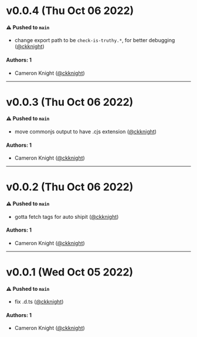 # v0.0.4 (Thu Oct 06 2022)

#### ⚠️ Pushed to `main`

- change export path to be `check-is-truthy.*`, for better debugging ([@ckknight](https://github.com/ckknight))

#### Authors: 1

- Cameron Knight ([@ckknight](https://github.com/ckknight))

---

# v0.0.3 (Thu Oct 06 2022)

#### ⚠️ Pushed to `main`

- move commonjs output to have .cjs extension ([@ckknight](https://github.com/ckknight))

#### Authors: 1

- Cameron Knight ([@ckknight](https://github.com/ckknight))

---

# v0.0.2 (Thu Oct 06 2022)

#### ⚠️ Pushed to `main`

- gotta fetch tags for auto shipit ([@ckknight](https://github.com/ckknight))

#### Authors: 1

- Cameron Knight ([@ckknight](https://github.com/ckknight))

---

# v0.0.1 (Wed Oct 05 2022)

#### ⚠️ Pushed to `main`

- fix .d.ts ([@ckknight](https://github.com/ckknight))

#### Authors: 1

- Cameron Knight ([@ckknight](https://github.com/ckknight))
